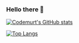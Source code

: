 ### Hello there 👋

[![Codemurt's GitHub stats](https://github-readme-stats.vercel.app/api?username=rayzedan&show_icons=true&theme=gotham)](https://github.com/anuraghazra/github-readme-stats)

[![Top Langs](https://github-readme-stats.vercel.app/api/top-langs/?username=Rayzedan)](https://github.com/anuraghazra/github-readme-stats)
